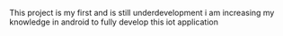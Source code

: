 This project is my first and is still underdevelopment i am increasing my knowledge in android to fully develop this iot application
